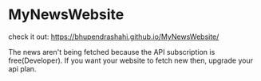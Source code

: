 # MyNewsWebsite

 check it out: https://bhupendrashahi.github.io/MyNewsWebsite/
 
 The news aren't being fetched because the API subscription is free(Developer). If you want your website to fetch new then, upgrade your api plan.
